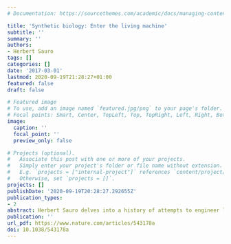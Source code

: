 ```yaml
---
# Documentation: https://sourcethemes.com/academic/docs/managing-content/

title: 'Synthetic biology: Enter the living machine'
subtitle: ''
summary: ''
authors:
- Herbert Sauro
tags: []
categories: []
date: '2017-03-01'
lastmod: 2020-09-19T21:28:27+01:00
featured: false
draft: false

# Featured image
# To use, add an image named `featured.jpg/png` to your page's folder.
# Focal points: Smart, Center, TopLeft, Top, TopRight, Left, Right, BottomLeft, Bottom, BottomRight.
image:
  caption: ''
  focal_point: ''
  preview_only: false

# Projects (optional).
#   Associate this post with one or more of your projects.
#   Simply enter your project's folder or file name without extension.
#   E.g. `projects = ["internal-project"]` references `content/project/deep-learning/index.md`.
#   Otherwise, set `projects = []`.
projects: []
publishDate: '2020-09-19T20:28:27.292655Z'
publication_types:
- 2
abstract: Herbert Sauro delves into a history of attempts to engineer life.
publication: ''
url_pdf: https://www.nature.com/articles/543178a
doi: 10.1038/543178a
---
```

